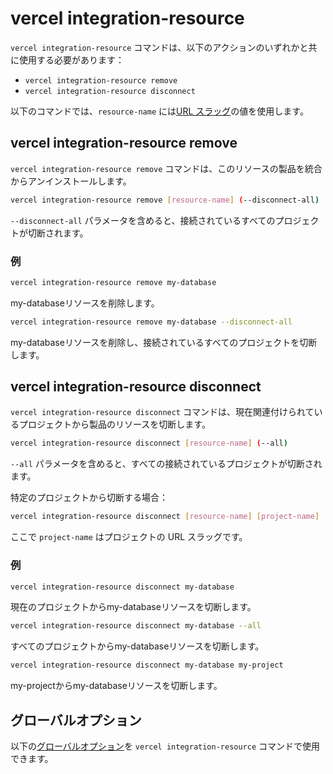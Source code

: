 # vercel integration-resource

`vercel integration-resource` コマンドは、以下のアクションのいずれかと共に使用する必要があります：

- `vercel integration-resource remove`
- `vercel integration-resource disconnect`

以下のコマンドでは、`resource-name` には[URL スラッグ](/docs/integrations/create-integration#create-product-form-details)の値を使用します。

## vercel integration-resource remove

`vercel integration-resource remove` コマンドは、このリソースの製品を統合からアンインストールします。

```bash
vercel integration-resource remove [resource-name] (--disconnect-all)
```

`--disconnect-all` パラメータを含めると、接続されているすべてのプロジェクトが切断されます。

### 例

```bash
vercel integration-resource remove my-database
```

my-databaseリソースを削除します。

```bash
vercel integration-resource remove my-database --disconnect-all
```

my-databaseリソースを削除し、接続されているすべてのプロジェクトを切断します。

## vercel integration-resource disconnect

`vercel integration-resource disconnect` コマンドは、現在関連付けられているプロジェクトから製品のリソースを切断します。

```bash
vercel integration-resource disconnect [resource-name] (--all)
```

`--all` パラメータを含めると、すべての接続されているプロジェクトが切断されます。

特定のプロジェクトから切断する場合：

```bash
vercel integration-resource disconnect [resource-name] [project-name]
```

ここで `project-name` はプロジェクトの URL スラッグです。

### 例

```bash
vercel integration-resource disconnect my-database
```

現在のプロジェクトからmy-databaseリソースを切断します。

```bash
vercel integration-resource disconnect my-database --all
```

すべてのプロジェクトからmy-databaseリソースを切断します。

```bash
vercel integration-resource disconnect my-database my-project
```

my-projectからmy-databaseリソースを切断します。

## グローバルオプション

以下の[グローバルオプション](/docs/cli/global-options)を `vercel integration-resource` コマンドで使用できます。
